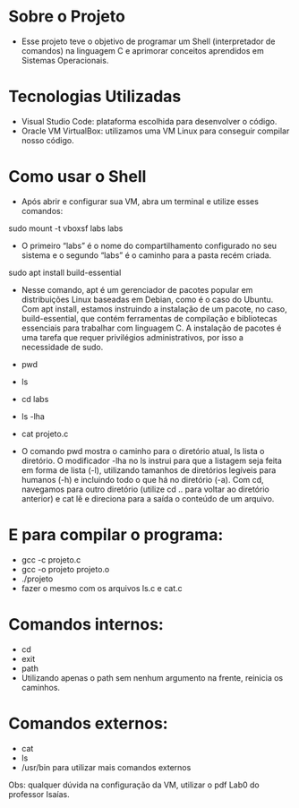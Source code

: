 # Sobre o Projeto
- Esse projeto teve o objetivo de programar um Shell (interpretador de comandos) na linguagem C e aprimorar conceitos aprendidos em Sistemas Operacionais.


# Tecnologias Utilizadas
- Visual Studio Code: plataforma escolhida para desenvolver o código.
- Oracle VM VirtualBox: utilizamos uma VM Linux para conseguir compilar nosso código.


# Como usar o Shell
- Após abrir e configurar sua VM, abra um terminal e utilize esses comandos:

 sudo mount -t vboxsf labs labs
- O primeiro “labs” é o nome do compartilhamento configurado no seu sistema e o segundo “labs” é o caminho
para a pasta recém criada.

 sudo apt install build-essential
- Nesse comando, apt é um gerenciador de pacotes popular em distribuições Linux baseadas em Debian, como é o
caso do Ubuntu. Com apt install, estamos instruindo a instalação de um pacote, no caso, build-essential,
que contém ferramentas de compilação e bibliotecas essenciais para trabalhar com linguagem C. A instalação de
pacotes é uma tarefa que requer privilégios administrativos, por isso a necessidade de sudo.

 - pwd
 - ls
 - cd labs
 - ls -lha
 - cat projeto.c
- O comando pwd mostra o caminho para o diretório atual, ls lista o diretório. O modificador -lha no ls instrui para
que a listagem seja feita em forma de lista (-l), utilizando tamanhos de diretórios legíveis para humanos (-h) e
incluindo todo o que há no diretório (-a). Com cd, navegamos para outro diretório (utilize cd .. para voltar ao
diretório anterior) e cat lê e direciona para a saída o conteúdo de um arquivo.


# E para compilar o programa:
- gcc -c projeto.c 
- gcc -o projeto projeto.o
- ./projeto
- fazer o mesmo com os arquivos ls.c e cat.c


# Comandos internos:
- cd
- exit
- path 
- Utilizando apenas o path sem nenhum argumento na frente, reinicia os caminhos.

# Comandos externos:
- cat
- ls
- /usr/bin para utilizar mais comandos externos

Obs: qualquer dúvida na configuração da VM, utilizar o pdf Lab0 do professor Isaías.
